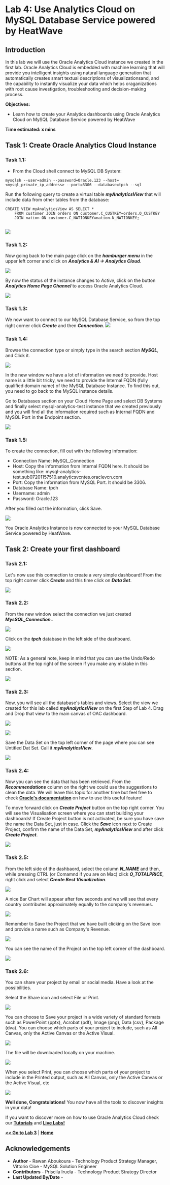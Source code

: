 # Lab 4: Use Analytics Cloud on MySQL Database Service powered by HeatWave

## Introduction

In this lab we will use the Oracle Analytics Cloud instance we created in the first lab. Oracle Analytics Cloud is embedded with machine learning that will provide you intelligent insights using natural language generation that automatically creates smart textual descriptions of visualizationsand, and the capability to instantly visualize your data which helps oraganizations with root cause investigation, troubleshooting and decision-making process.

**Objectives:**
- Learn how to create your Analytics dashboards using Oracle Analytics Cloud on MySQL Database Service powered by HeatWave

**Time estimated: x mins**

## **Task 1:** Create Oracle Analytics Cloud Instance 

### **Task 1.1:**

- From the Cloud shell connect to MySQL DB System:
  
```
mysqlsh --user=admin --password=Oracle.123 --host=<mysql_private_ip_address> --port=3306 --database=tpch --sql
```

Run the following query to create a virtual table _**myAnalyticsView**_ that will include data from other tables from the database:

```
CREATE VIEW myAnalyticsView AS SELECT * 
    FROM customer JOIN orders ON customer.C_CUSTKEY=orders.O_CUSTKEY
    JOIN nation ON customer.C_NATIONKEY=nation.N_NATIONKEY;
    
```
![](./images/HW36_hw.png)

### **Task 1.2:**
Now going back to the main page click on the _**hamburger menu**_ in the upper left corner and click on _**Analytics & AI -> Analytics Cloud**_.

![](./images/Lab%204%20-%20Step1.1.%20OAC%20Pic.png)

By now the status of the instance changes to _Active_, click on the button _**Analytics Home Page Channel**_ to access Oracle Analytics Cloud.

![](./images/five.png)

### **Task 1.3:**
We now want to connect to our MySQL Database Service, so from the top right corner click _**Create**_ and then _**Connection**_.
![](./images/six.png)

### **Task 1.4:**

Browse the connection type or simply type in the search section _**MySQL**_, and Click it.

![](./images/HW36.PNG)

In the new window we have a lot of information we need to provide. Host name is a little bit tricky, we need to provide the Internal FQDN (fully qualified domain name) of the MySQL Database Instance. To find this out, you need to go back to the MySQL instance details.

Go to Databases section on your Cloud Home Page and select DB Systems and finally select mysql-analytics-test instance that we created previously and you will find all the information required such as Internal FQDN and MySQL Port in the Endpoint section.

![](./images/seven1.png)


### **Task 1.5:**

To create the connection, fill out with the following information:

- Connection Name: MySQL_Connection
- Host: Copy the information from Internal FQDN here. It should be something like: mysql-analytics-test.sub07201157510.analyticsvcntes.oraclevcn.com
- Port: Copy the information from MySQL Port. It should be 3306.
- Database Name: tpch
- Username: admin
- Password: Oracle.123
  
After you filled out the information, click Save.

![](./images/seven.png)


You Oracle Analytics Instance is now connected to your MySQL Database Service powered by HeatWave.


## **Task 2:** Create your first dashboard


### **Task 2.1:**
Let's now use this connection to create a very simple dashboard! From the top right corner click _**Create**_ and this time click on _**Data Set**_.

![](./images/nine.png)

### **Task 2.2:**
From the new window select the connection we just created _**MysSQL_Connection.**_.

![](./images/Lab%204%20-%20Step2.2.%20MySQL_Connection%20Pic.png)

Click on the _**tpch**_ database in the left side of the dashboard.

![](./images/Lab%204%20-%20Step2.2.%20tpch%20Data%20Set%20Pic.png)


NOTE: As a general note, keep in mind that you can use the Undo/Redo buttons at the top right of the screen if you make any mistake in this section.

![](./images/OAC%20Undo-Redo.png)

### **Task 2.3:**

Now, you will see all the database's tables and views. Select the view we created for this lab called  _**myAnalyticsView**_ on the first Step of Lab 4. Drag and Drop that view to the main canvas of OAC dashboard.

![](./images/Lab%204%20-%20Step2.2.%20tpch%20myAnalyticsView%20Pic.png)

![](./images/Lab%204%20-%20Step2.3.%20myAnalyticsView%20Fileds%20Pic.png)

Save the Data Set on the top left corner of the page where you can see Untitled Dat Set. Call it _**myAnalyticsView**_.

![](./images/Lab%204%20-%20Step2.3.%20myAnalyticsView%20Save%20Data%20Set%20Pic.png)

### **Task 2.4:**
Now you can see the data that has been retrieved. From the _**Recommendations**_ column on the right we could use the suggestions to clean the data. We will leave this topic for another time but feel free to check **[Oracle's documentation](https://docs.oracle.com/en/cloud/paas/analytics-cloud/acubi/data-enrichment-and-transformation-oracle-analytics.html)** on how to use this useful feature!

To move forward click on _**Create Project**_  button on the top right corner. You will see the Visualisation screen where you can start building your dashboards! 
If Create Project button is not activated, be sure you have save the name the Data Set, just in case. Click the _**Save**_ icon next to Create Project, confirm the name of the Data Set, _**myAnalyticsView**_ and after click _**Create Project**_.

![](./images/Lab%204%20-%20Step2.3.%20myAnalyticsView%20Create%20Project%20Pic.png)

### **Task 2.5:** 

From the left side of the dashbaord, select the column _**N_NAME**_ and then, while pressing CTRL (or Comamnd if you are on Mac) click _**O_TOTALPRICE**_, right click and select _**Create Best Visualization**_.

![](./images/sixteen.png)

A nice Bar Chart will appear after few seconds and we will see that every country contributes approximately equally to the company's revenues.

![](./images/Lab%204%20-%20Step2.6.%20Company's%20Revenue%20Dashboard%20Pic.png)

Remember to Save the Project that we have built clicking on the Save icon and provide a name such as Company's Revenue.

![](./images/Lab%204%20-%20Step2.6.%20Company's%20Revenue%20Dashboard%20Save%20Pic.png)

You can see the name of the Project on the top left corner of the dashboard.

![](./images/Lab%204%20-%20Step2.6.%20Final%20Dashboard%20Pic.png)

### **Task 2.6:**

You can share your project by email or social media. Have a look at the possibilities.

Select the Share icon and select File or Print.

![](./images/share1.png)

You can choose to Save your project in a wide variety of standard formats such as PowerPoint (pptx), Acrobat (pdf), Image (png), Data (csv), Package (dva).  You can choose which parts of your project to include, such as All Canvas, only the Active Canvas or the Active Visual.

![](./images/share2.png)

The file will be downloaded locally on your machine.

![](./images/share3.png)

When you select Print, you can choose which parts of your project to include in the Printed output, such as All Canvas, only the Active Canvas or the Active Visual, etc

![](./images/share4.png)



**Well done, Congratulations!** You now have all the tools to discover insights in your data!

If you want to discover more on how to use Oracle Analytics Cloud check our **[Tutorials](https://docs.oracle.com/en/cloud/paas/analytics-cloud/tutorials.html)** and **[Live Labs!](https://apexapps.oracle.com/pls/apex/dbpm/r/livelabs/livelabs-workshop-cards?p100_focus_area=28&me=117&clear=100&session=107258786260970)**



**[<< Go to Lab 3](/heatwave/heatwave.md)** | **[Home](../intro.md)** 


 ## Acknowledgements
- **Author** - Rawan Aboukoura - Technology Product Strategy Manager, Vittorio Cioe - MySQL Solution Engineer
- **Contributors** - Priscila Iruela - Technology Product Strategy Director 
- **Last Updated By/Date** -